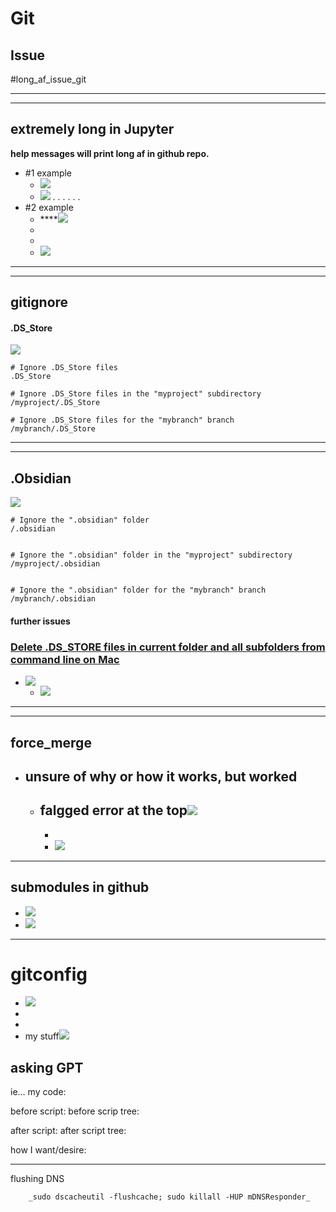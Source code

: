 # Git

## Issue

#long_af_issue_git

---
---

## extremely long in Jupyter

**help messages will print long af in github repo.**

- #1 example
	- ![](../../z/aharo_30.png)
	- ![](../../z/aharo_32.png)
.
.
.
.
.
.
- #2 example 
	- ****![](../../z/aharo_33.png)
	- 
	- 
	- ![](../../z/aharo_34.png)






---
---

## gitignore


#### .DS_Store


![](../../z/aharo_39.png)


``` git
# Ignore .DS_Store files
.DS_Store

# Ignore .DS_Store files in the "myproject" subdirectory
/myproject/.DS_Store

# Ignore .DS_Store files for the "mybranch" branch
/mybranch/.DS_Store

```


---
---




## .Obsidian


![](../../z/aharo_40.png)


``` git
# Ignore the ".obsidian" folder
/.obsidian


# Ignore the ".obsidian" folder in the "myproject" subdirectory
/myproject/.obsidian


# Ignore the ".obsidian" folder for the "mybranch" branch
/mybranch/.obsidian

```


#### further issues

### [Delete .DS_STORE files in current folder and all subfolders from command line on Mac](https://stackoverflow.com/questions/30483670/delete-ds-store-files-in-current-folder-and-all-subfolders-from-command-line-on)

- ![](../../z/aharo_41.png)
	- ![](../../z/aharo_44.png)



---
---

## force_merge

- unsure of why or how it works, but worked 
	- 
	- falgged error at the top![](../../z/aharo24_5.png)
		- 
		- 
		- ![](../../z/aharo24_6.png)



----

## submodules in github

- ![](../../z/aharo24_67.png)
- ![](../../z/aharo24_68.png)




---

# gitconfig

- ![](../../z/aharo24_74.png)
- 
- 
- my stuff![](../../z/aharo24_75.png)







## asking GPT 

ie... my code:

before script:
before scrip tree:


after script:
after script tree:



how I want/desire:



---

flushing DNS 


		_sudo dscacheutil -flushcache; sudo killall -HUP mDNSResponder_




























































































































